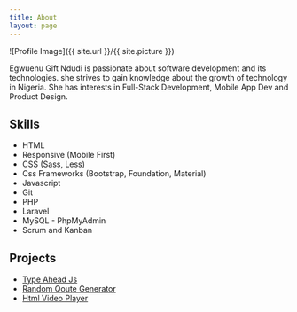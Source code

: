 ```yaml
---
title: About
layout: page
---
```

![Profile Image]({{ site.url }}/{{ site.picture }})

<p>Egwuenu Gift Ndudi is passionate about software development and its technologies. she strives to gain knowledge about the growth of technology in Nigeria. She has interests in Full-Stack Development, Mobile App Dev and Product Design.</p>

<h2>Skills</h2>

<ul class="skill-list">
	<li>HTML</li>
	<li>Responsive (Mobile First)</li>
	<li>CSS (Sass, Less)</li>
	<li>Css Frameworks (Bootstrap, Foundation, Material)</li>
	<li>Javascript </li>
	<li>Git</li>
	<li>PHP</li>
	<li>Laravel</li>
	<li>MySQL - PhpMyAdmin</li>
	<li>Scrum and Kanban</li>
</ul>

<h2>Projects</h2>

<ul>
	<li><a href="https://codepen.io/gift_e/pen/mwKRdW">Type Ahead Js</a></li>
	<li><a href="https://codepen.io/gift_e/pen/vZRQwQ">Random Qoute Generator</a></li>
	<li><a href="https://codepen.io/gift_e/pen/pwQVYB">Html Video Player</a></li>
</ul>
